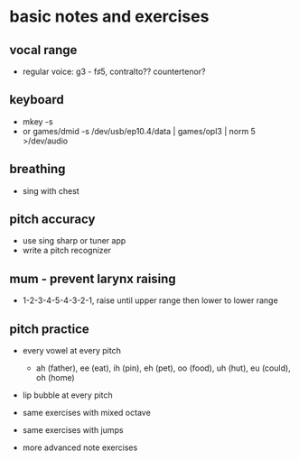 # basic notes and exercises

## vocal range

- regular voice: g3 - f♯5, contralto?? countertenor?


## keyboard

- mkey -s
- or games/dmid -s /dev/usb/ep10.4/data | games/opl3 | norm 5 >/dev/audio


## breathing

- sing with chest


## pitch accuracy

- use sing sharp or tuner app
- write a pitch recognizer


## mum - prevent larynx raising

- 1-2-3-4-5-4-3-2-1, raise until upper range then lower to lower range


## pitch practice

- every vowel at every pitch

	* ah (father), ee (eat), ih (pin), eh (pet),
	oo (food), uh (hut), eu (could), oh (home)

- lip bubble at every pitch

- same exercises with mixed octave

- same exercises with jumps

- more advanced note exercises
